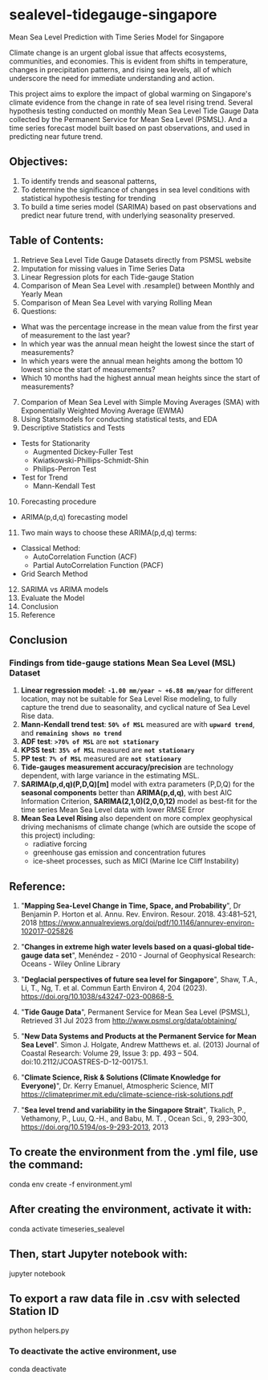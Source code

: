 # sealevel-tidegauge-singapore
Mean Sea Level Prediction with Time Series Model for Singapore

Climate change is an urgent global issue that affects ecosystems, communities, and economies. This is evident from shifts in temperature, changes in precipitation patterns, and rising sea levels, all of which underscore the need for immediate understanding and action.

This project aims to explore the impact of global warming on Singapore's climate evidence from the change in rate of sea level rising trend. Several hypothesis testing conducted on monthly Mean Sea Level Tide Gauge Data collected by the Permanent Service for Mean Sea Level (PSMSL). And a time series forecast model built based on past observations, and used in predicting near future trend. 

## Objectives: 

1. To identify trends and seasonal patterns, 
2. To determine the significance of changes in sea level conditions with statistical hypothesis testing for trending 
3. To build a time series model (SARIMA) based on past observations and predict near future trend, with underlying seasonality preserved.

## Table of Contents:
1. Retrieve Sea Level Tide Gauge Datasets directly from PSMSL website
2. Imputation for missing values in Time Series Data
3. Linear Regression plots for each Tide-gauge Station
4. Comparison of Mean Sea Level with .resample() between Monthly and Yearly Mean
5. Comparison of Mean Sea Level with varying Rolling Mean
6. Questions:
- What was the percentage increase in the mean value from the first year of measurement to the last year?
- In which year was the annual mean height the lowest since the start of measurements?
- In which years were the annual mean heights among the bottom 10 lowest since the start of measurements?
- Which 10 months had the highest annual mean heights since the start of measurements?
7. Comparion of Mean Sea Level with Simple Moving Averages (SMA) with Exponentially Weighted Moving Average (EWMA)
8. Using Statsmodels for conducting statistical tests, and EDA
9. Descriptive Statistics and Tests
- Tests for Stationarity
    - Augmented Dickey-Fuller Test
    - Kwiatkowski-Phillips-Schmidt-Shin
    - Philips-Perron Test
- Test for Trend
    - Mann-Kendall Test
10. Forecasting procedure
- ARIMA(p,d,q) forecasting model
11. Two main ways to choose these ARIMA(p,d,q) terms:
- Classical Method: 
    - AutoCorrelation Function (ACF)
    - Partial AutoCorrelation Function (PACF)
- Grid Search Method
12. SARIMA vs ARIMA models
13. Evaluate the Model
14. Conclusion
15. Reference

## Conclusion

### Findings from tide-gauge stations Mean Sea Level (MSL) Dataset 

1. **Linear regression model**: **`-1.00 mm/year ~ +6.88 mm/year`** for different location, may not be suitable for Sea Level Rise modeling, to fully capture the trend due to seasonality, and cyclical nature of Sea Level Rise data.
2. **Mann-Kendall trend test**: **`50% of MSL`** measured are with **`upward trend`**, and **`remaining shows no trend`**
3. **ADF test**: **`>70% of MSL`** are **`not stationary`**
4. **KPSS test**: **`35% of MSL`** measured are **`not stationary`**
5. **PP test**: **`7% of MSL`** measured are **`not stationary`**
6. **Tide-gauges measurement accuracy/precision** are technology dependent, with large variance in the estimating MSL.
7. **SARIMA(p,d,q)(P,D,Q)[m]** model with extra parameters (P,D,Q) for the **seasonal components** better than **ARIMA(p,d,q)**, with best AIC Information Criterion, **SARIMA(2,1,0)(2,0,0,12)** model as best-fit for the time series Mean Sea Level data with lower RMSE Error
8. **Mean Sea Level Rising** also dependent on more complex geophysical driving mechanisms of climate change (which are outside the scope of this project) including:
    - radiative forcing 
    - greenhouse gas emission and concentration futures
    - ice-sheet processes, such as MICI (Marine Ice Cliff Instability)

## Reference:

1. "**Mapping Sea-Level Change in Time, Space, and Probability**", Dr Benjamin P. Horton et al. Annu. Rev. Environ. Resour. 2018. 43:481–521, 2018 https://www.annualreviews.org/doi/pdf/10.1146/annurev-environ-102017-025826

2. "**Changes in extreme high water levels based on a quasi‐global tide‐gauge data set**", Menéndez - 2010 - Journal of Geophysical Research: Oceans - Wiley Online Library

3. "**Deglacial perspectives of future sea level for Singapore**", Shaw, T.A., Li, T., Ng, T. et al. Commun Earth Environ 4, 204 (2023). https://doi.org/10.1038/s43247-023-00868-5 

4. "**Tide Gauge Data**", Permanent Service for Mean Sea Level (PSMSL), Retrieved 31 Jul 2023 from http://www.psmsl.org/data/obtaining/

5. "**New Data Systems and Products at the Permanent Service for Mean Sea Level**". Simon J. Holgate, Andrew Matthews et. al. (2013) Journal of Coastal Research: Volume 29, Issue 3: pp. 493 – 504. doi:10.2112/JCOASTRES-D-12-00175.1.

6. "**Climate Science, Risk & Solutions (Climate Knowledge for Everyone)**", Dr. Kerry Emanuel, Atmospheric Science, MIT https://climateprimer.mit.edu/climate-science-risk-solutions.pdf

7. "**Sea level trend and variability in the Singapore Strait**", Tkalich, P., Vethamony, P., Luu, Q.-H., and Babu, M. T. , Ocean Sci., 9, 293–300, https://doi.org/10.5194/os-9-293-2013, 2013



## To create the environment from the .yml file, use the command:

conda env create -f environment.yml

## After creating the environment, activate it with:

conda activate timeseries_sealevel

## Then, start Jupyter notebook with:

jupyter notebook

## To export a raw data file in .csv with selected Station ID

python helpers.py

### To deactivate the active environment, use

conda deactivate

